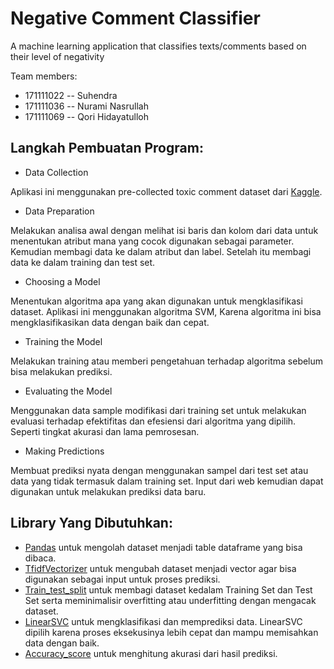 # Negative Comment Classifier

A machine learning application that classifies texts/comments based on their level of negativity 

Team members:
- 171111022	-- Suhendra
- 171111036	-- Nurami Nasrullah
- 171111069	-- Qori Hidayatulloh

## Langkah Pembuatan Program:

*  Data Collection

Aplikasi ini menggunakan pre-collected toxic comment dataset dari [Kaggle](https://www.kaggle.com/nichaoku/toxic-comment-merge-train-and-test-with-label).

* Data Preparation

Melakukan analisa awal dengan melihat isi baris dan kolom dari data untuk menentukan atribut mana yang cocok digunakan sebagai parameter. Kemudian membagi data ke dalam atribut dan label. Setelah itu membagi data ke dalam training dan test set.

* Choosing a Model

Menentukan algoritma apa yang akan digunakan untuk mengklasifikasi dataset. Aplikasi ini menggunakan algoritma SVM, Karena algoritma ini bisa mengklasifikasikan data dengan baik dan cepat.

* Training the Model

Melakukan training atau memberi pengetahuan terhadap algoritma sebelum bisa melakukan prediksi.

* Evaluating the Model

Menggunakan data sample modifikasi dari training set untuk melakukan evaluasi terhadap efektifitas dan efesiensi dari algoritma yang dipilih. Seperti tingkat akurasi dan lama pemrosesan. 

* Making Predictions

Membuat prediksi nyata dengan menggunakan sampel dari test set atau data yang tidak termasuk dalam training set. Input dari web kemudian dapat digunakan untuk melakukan prediksi data baru.

## Library Yang Dibutuhkan:

* [Pandas](https://pandas.pydata.org/) untuk mengolah dataset menjadi table dataframe yang bisa dibaca.
* [TfidfVectorizer](https://scikit-learn.org/stable/modules/generated/sklearn.feature_extraction.text.TfidfVectorizer.html)   untuk mengubah dataset menjadi vector agar bisa digunakan sebagai input untuk proses prediksi.
* [Train_test_split](https://scikit-learn.org/stable/modules/generated/sklearn.model_selection.train_test_split.html) untuk membagi dataset kedalam Training Set dan Test Set serta meminimalisir overfitting atau underfitting dengan mengacak dataset.
* [LinearSVC](https://scikit-learn.org/stable/modules/generated/sklearn.svm.LinearSVC.html) untuk mengklasifikasi dan memprediksi data. LinearSVC dipilih karena proses eksekusinya lebih cepat dan mampu memisahkan data dengan baik. 
* [Accuracy_score](https://scikit-learn.org/stable/modules/generated/sklearn.metrics.accuracy_score.html) untuk menghitung akurasi dari hasil prediksi. 

